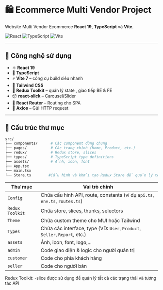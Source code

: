 # 🛍️ Ecommerce Multi Vendor Project

Website Multi Vendor Ecommerce **React 19**, **TypeScript** và **Vite**.

![React](https://img.shields.io/badge/React-19-blue?logo=react)
![TypeScript](https://img.shields.io/badge/TypeScript-5-blue?logo=typescript)
![Vite](https://img.shields.io/badge/Vite-7-purple?logo=vite)

---

## 🚀 Công nghệ sử dụng

- ⚛️ **React 19**
- 🧠 **TypeScript**
- ⚡ **Vite 7** – công cụ build siêu nhanh
- 🎨 **Tailwind CSS**
- 🧰 **Redux Toolkit** – quản lý state , giao tiếp BE & FE
- 📦 **react-slick** – Carousel/Slider
- 🔗 **React Router** – Routing cho SPA
- 📡 **Axios** – Gửi HTTP request

---

## 📁 Cấu trúc thư mục

```bash
src/
├── components/      # Các component dùng chung
├── pages/           # Các trang chính (Home, Product, etc.)
├── redux/           # Redux store, slices
├── types/           # TypeScript type definitions
├── assets/          # Ảnh, icon, font
├── App.tsx
└── main.tsx
└── Store.ts        #Cấu hình và khởi tạo Redux Store để quản lý toàn bộ state toàn cục (global state) trong ứng dụng React.
```

| Thư mục         | Vai trò chính                                                               |
| --------------- | --------------------------------------------------------------------------- |
| `Config`        | Chứa cấu hình API, route, constants (ví dụ `api.ts`, `env.ts`, `routes.ts`) |
| `Redux Toolkit` | Chứa store, slices, thunks, selectors                                       |
| `Theme`         | Chứa custom theme cho MUI hoặc Tailwind                                     |
| `Types`         | Chứa các interface, type (VD: `User`, `Product`, `Seller`, `Report`, etc.)  |
| `assets`        | Ảnh, icon, font, logo,...                                                   |
| `admin`         | Code giao diện & logic cho người quản trị                                   |
| `customer`      | Code cho phía khách hàng                                                    |
| `seller`        | Code cho người bán                                                          |

Redux Toolkit:
-slice được sử dụng để quản lý tất cả các trạng thái và tương tác API
